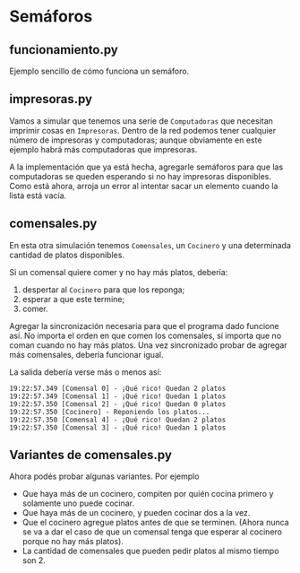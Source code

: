 # Semáforos

## funcionamiento.py

Ejemplo sencillo de cómo funciona un semáforo.

## impresoras.py

Vamos a simular que tenemos una serie de `Computadoras` que necesitan imprimir cosas en `Impresoras`. Dentro de la red podemos tener cualquier número de impresoras y computadoras; aunque obviamente en este ejemplo habrá más computadoras que impresoras.

A la implementación que ya está hecha, agregarle semáforos para que las computadoras se queden esperando si no hay impresoras disponibles. Como está ahora, arroja un error al intentar sacar un elemento cuando la lista está vacía. 


## comensales.py

En esta otra simulación tenemos `Comensales`, un `Cocinero` y una determinada cantidad de platos disponibles.

Si un comensal quiere comer y no hay más platos, debería:
1. despertar al `Cocinero` para que los reponga;
1. esperar a que este termine;
1. comer.

Agregar la sincronización necesaria para que el programa dado funcione así. No importa el orden en que comen los comensales, sí importa que no coman cuando no hay más platos. Una vez sincronizado probar de agregar más comensales, debería funcionar igual.

La salida debería verse más o menos así:

```
19:22:57.349 [Comensal 0] - ¡Qué rico! Quedan 2 platos
19:22:57.349 [Comensal 1] - ¡Qué rico! Quedan 1 platos
19:22:57.350 [Comensal 2] - ¡Qué rico! Quedan 0 platos
19:22:57.350 [Cocinero] - Reponiendo los platos...
19:22:57.350 [Comensal 4] - ¡Qué rico! Quedan 2 platos
19:22:57.350 [Comensal 3] - ¡Qué rico! Quedan 1 platos
```

## Variantes de comensales.py

Ahora podés probar algunas variantes. Por ejemplo

* Que haya más de un cocinero, compiten por quién cocina primero y solamente uno puede cocinar.
* Que haya más de un cocinero, y pueden cocinar dos a la vez.
* Que el cocinero agregue platos antes de que se terminen. (Ahora nunca se va a dar el caso de que un comensal tenga que esperar al cocinero porque no hay más platos).
* La cantidad de comensales que pueden pedir platos al mismo tiempo son 2.
